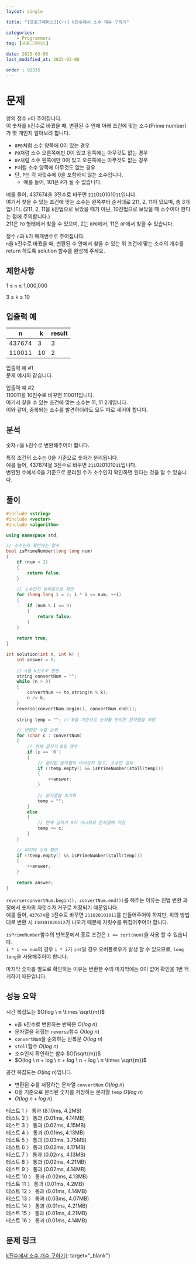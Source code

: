 ```yaml
---
layout: single

title: "[프로그래머스][C++] k진수에서 소수 개수 구하기"

categories:
    - Programmers
tag: [프로그래머스]

date: 2025-03-08
last_modified_at: 2025-03-08

order : 92335
---
```


# 문제

양의 정수 `n`이 주어집니다.  
이 숫자를 `k`진수로 바꿨을 때, 변환된 수 안에 아래 조건에 맞는 소수(Prime number)가 몇 개인지 알아보려 합니다.

+ `0P0`처럼 소수 양쪽에 0이 있는 경우
+ `P0`처럼 소수 오른쪽에만 0이 있고 왼쪽에는 아무것도 없는 경우
+ `0P`처럼 소수 왼쪽에만 0이 있고 오른쪽에는 아무것도 없는 경우
+ `P`처럼 소수 양쪽에 아무것도 없는 경우
+ 단, `P`는 각 자릿수에 0을 포함하지 않는 소수입니다.
    + 예를 들어, 101은 `P`가 될 수 없습니다.

예를 들어, 437674을 3진수로 바꾸면 `211`0`2`01010`11`입니다.  
여기서 찾을 수 있는 조건에 맞는 소수는 왼쪽부터 순서대로 211, 2, 11이 있으며, 총 3개입니다.  (211, 2, 11을 `k`진법으로 보았을 때가 아닌, 10진법으로 보았을 때 소수여야 한다는 점에 주의합니다.)  
211은 `P0` 형태에서 찾을 수 있으며, 2는 `0P0`에서, 11은 `0P`에서 찾을 수 있습니다.

정수 `n`과 `k`가 매개변수로 주어집니다.  
`n`을 `k`진수로 바꿨을 때, 변환된 수 안에서 찾을 수 있는 위 조건에 맞는 소수의 개수를 return 하도록 solution 함수를 완성해 주세요.

## 제한사항

1 ≤ `n` ≤ 1,000,000

3 ≤ `k` ≤ 10

## 입출력 예

|n|k|result|
|---|---|---|
|437674|3|3|
|110011|10|2|

입출력 예 #1  
문제 예시와 같습니다.

입출력 예 #2  
110011을 10진수로 바꾸면 110011입니다.  
여기서 찾을 수 있는 조건에 맞는 소수는 11, 11 2개입니다.  
이와 같이, 중복되는 소수를 발견하더라도 모두 따로 세어야 합니다.

## 분석

숫자 `n`을 `k`진수로 변환해주어야 합니다.

특정 조건의 소수는 0을 기준으로 숫자가 분리됩니다.  
예를 들어, 437674을 3진수로 바꾸면 `211`0`2`01010`11`입니다.  
변환된 수에서 0을 기준으로 분리된 수가 소수인지 확인하면 된다는 것을 알 수 있습니다.

## 풀이

```cpp
#include <string>
#include <vector>
#include <algorithm>

using namespace std;

// 소수인지 확인하는 함수
bool isPrimeNumber(long long num)
{
    if (num < 2)
    {
        return false;
    }
    
    // 소수인지 반복문으로 확인
    for (long long i = 2; i * i <= num; ++i)
    {
        if (num % i == 0)
        {
            return false;
        }
    }
    
    return true;
}

int solution(int n, int k) {
    int answer = 0;
    
    // n을 k진수로 변환
    string convertNum = "";
    while (n > 0)
    {
        convertNum += to_string(n % k);
        n /= k;
    }
    reverse(convertNum.begin(), convertNum.end());
    
    string temp = ""; // 0을 기준으로 숫자를 분리한 문자열을 저장

    // 변환된 수를 순회
    for (char c : convertNum)
    {
        // 현재 글자가 0일 경우
        if (c == '0')
        {
            // 분리된 문자열이 비어있지 않고, 소수인 경우
            if (!temp.empty() && isPrimeNumber(stoll(temp)))
            {
                ++answer;
            }
            
            // 문자열을 초기화
            temp = "";
        }
        else
        {
            // 현재 글자가 0이 아니므로 문자열에 저장
            temp += c;
        }
    }
    
    // 마지막 숫자 확인
    if (!temp.empty() && isPrimeNumber(stoll(temp)))
    {
        ++answer;
    }
    
    return answer;
}
```

`reverse(convertNum.begin(), convertNum.end())`를 해주는 이유는 진법 변환 과정에서 숫자의 자릿수가 거꾸로 저장되기 때문입니다.  
예를 들어, `437674`을 `3`진수로 바꾸면 `211020101011`를 만들어주어야 하지만, 위의 방법대로 변환 시 `110101020112`가 나오기 때문에 자릿수를 뒤집어주어야 합니다.

`isPrimeNumber`함수의 반복문에서 종료 조건은 `i <= sqrt(num)`을 사용 할 수 있습니다.  
`i * i <= num`의 경우 `i * i`가 `int`일 경우 오버플로우가 발생 할 수 있으므로, `long long`을 사용해주어야 합니다.

마지막 숫자를 별도로 확인하는 이유는 변환한 수의 마지막에는 0이 없어 확인을 1번 적게하기 때문입니다.

## 성능 요약

시간 복잡도는 $O(log \ n \times \sqrt{m})$

- `n`을 `k`진수로 변환하는 반복문 $O(log \ n)$
- 문자열을 뒤집는 `reverse`함수 $O(log \ n)$
- `convertNum`을 순회하는 반복문 $O(log \ n)$
- `stoll`함수 $O(log \ n)$
- 소수인지 확인하는 함수 $O(\sqrt{m})$
- $O(log \ n + log \ n + log \ n + log \ n \times \sqrt{m})$

공간 복잡도는 $O(log \ n)$입니다.

- 변환된 수를 저장하는 문자열 `convertNum` $O(log \ n)$
- 0을 기준으로 분리된 숫자를 저장하는 문자열 `temp` $O(log \ n)$
- $O(log \ n + log \ n)$

테스트 1 〉 통과 (8.10ms, 4.2MB)  
테스트 2 〉 통과 (0.01ms, 4.14MB)  
테스트 3 〉 통과 (0.02ms, 4.15MB)  
테스트 4 〉 통과 (0.01ms, 4.13MB)  
테스트 5 〉 통과 (0.03ms, 3.75MB)  
테스트 6 〉 통과 (0.02ms, 4.17MB)  
테스트 7 〉 통과 (0.02ms, 4.13MB)  
테스트 8 〉 통과 (0.02ms, 4.21MB)  
테스트 9 〉 통과 (0.02ms, 4.14MB)  
테스트 10 〉 통과 (0.02ms, 4.13MB)  
테스트 11 〉 통과 (0.01ms, 4.2MB)  
테스트 12 〉 통과 (0.01ms, 4.14MB)  
테스트 13 〉 통과 (0.03ms, 4.07MB)  
테스트 14 〉 통과 (0.01ms, 4.21MB)  
테스트 15 〉 통과 (0.01ms, 4.21MB)  
테스트 16 〉 통과 (0.01ms, 4.14MB)  

## 문제 링크

[k진수에서 소수 개수 구하기](https://school.programmers.co.kr/learn/courses/30/lessons/92335){: target="_blank"}